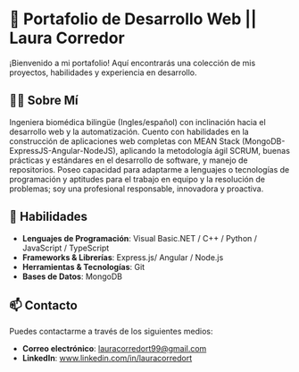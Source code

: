 # 💼 Portafolio de Desarrollo Web || Laura Corredor

¡Bienvenido a mi portafolio! Aquí encontrarás una colección de mis proyectos, habilidades y experiencia en desarrollo.

## 🧑‍💻 Sobre Mí

Ingeniera biomédica bilingüe (Ingles/español) con inclinación hacia el desarrollo web y la automatización. Cuento con habilidades en la construcción de aplicaciones web completas con MEAN Stack (MongoDB-ExpressJS-Angular-NodeJS), aplicando la metodología ágil SCRUM, buenas prácticas y estándares en el desarrollo de software, y manejo de repositorios. Poseo capacidad para adaptarme a lenguajes o tecnologías de programación y aptitudes para el trabajo en equipo y la resolución de problemas; soy una profesional responsable, innovadora y proactiva.

## 🚀 Habilidades

- **Lenguajes de Programación**: Visual Basic.NET / C++ / Python / JavaScript / TypeScript
- **Frameworks & Librerías**: Express.js/ Angular / Node.js
- **Herramientas & Tecnologías**: Git
- **Bases de Datos**: MongoDB

## 📫 Contacto 

Puedes contactarme a través de los siguientes medios:
- **Correo electrónico**: lauracorredort99@gmail.com
- **LinkedIn**: www.linkedin.com/in/lauracorredort
